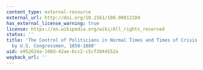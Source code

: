 ```yaml
---
content_type: external-resource
external_url: http://doi.org/10.1561/100.00012104
has_external_license_warning: true
license: https://en.wikipedia.org/wiki/All_rights_reserved
status: ''
title: 'The Control of Politicians in Normal Times and Times of Crisis: Wealth Accumulation
  by U.S. Congressmen, 1850-1880'
uid: e952634a-100d-42ae-bcc2-c5cf3844552a
wayback_url: ''
---
```

